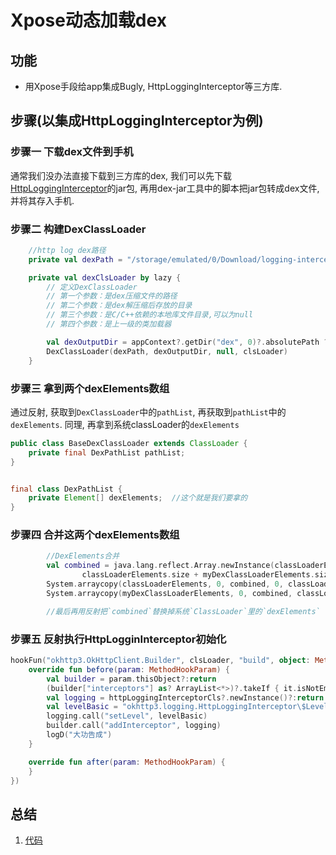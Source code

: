 # Xpose动态加载dex

## 功能
* 用Xpose手段给app集成Bugly, HttpLoggingInterceptor等三方库. 


## 步骤(以集成HttpLoggingInterceptor为例)
### 步骤一 下载dex文件到手机
通常我们没办法直接下载到三方库的dex, 我们可以先下载[HttpLoggingInterceptor](https://mvnrepository.com/artifact/com.squareup.okhttp3/logging-interceptor/3.12.10)的jar包, 再用dex-jar工具中的脚本把jar包转成dex文件, 并将其存入手机.

### 步骤二 构建DexClassLoader

```kotlin
    //http log dex路径
    private val dexPath = "/storage/emulated/0/Download/logging-interceptor-3.12.10-jar2dex.dex"

    private val dexClsLoader by lazy {
        // 定义DexClassLoader
        // 第一个参数：是dex压缩文件的路径
        // 第二个参数：是dex解压缩后存放的目录
        // 第三个参数：是C/C++依赖的本地库文件目录,可以为null
        // 第四个参数：是上一级的类加载器

        val dexOutputDir = appContext?.getDir("dex", 0)?.absolutePath ?: null
        DexClassLoader(dexPath, dexOutputDir, null, clsLoader)
    }
```

### 步骤三 拿到两个dexElements数组

通过反射, 获取到`DexClassLoader`中的`pathList`, 再获取到`pathList`中的`dexElements`.
同理, 再拿到系统classLoader的`dexElements`

```java
public class BaseDexClassLoader extends ClassLoader {
    private final DexPathList pathList;
}


final class DexPathList {
    private Element[] dexElements;  //这个就是我们要拿的
}
```

### 步骤四 合并这两个dexElements数组

```kotlin
        //DexElements合并
        val combined = java.lang.reflect.Array.newInstance(classLoaderElements.javaClass.componentType,
                classLoaderElements.size + myDexClassLoaderElements.size) as Array<Any>
        System.arraycopy(classLoaderElements, 0, combined, 0, classLoaderElements.size)
        System.arraycopy(myDexClassLoaderElements, 0, combined, classLoaderElements.size, myDexClassLoaderElements.size)

        //最后再用反射把`combined`替换掉系统`ClassLoader`里的`dexElements`
```

### 步骤五 反射执行HttpLogginInterceptor初始化

```kotlin
hookFun("okhttp3.OkHttpClient.Builder", clsLoader, "build", object: MethodHookCallback() {
    override fun before(param: MethodHookParam) {
        val builder = param.thisObject?:return
        (builder["interceptors"] as? ArrayList<*>)?.takeIf { it.isNotEmpty() }?:return
        val logging = httpLoggingInterceptorCls?.newInstance()?:return
        val levelBasic = "okhttp3.logging.HttpLoggingInterceptor\$Level".toClass(clsLoader)["HEADERS"]?:return
        logging.call("setLevel", levelBasic)
        builder.call("addInterceptor", logging)
        logD("大功告成")
    }

    override fun after(param: MethodHookParam) {
    }
})
```

## 总结
1. [代码](./app/src/main/java/com/dsw/xposeddemo/hook/PrintOkHttpByDynamicLoadDexHook.kt)
